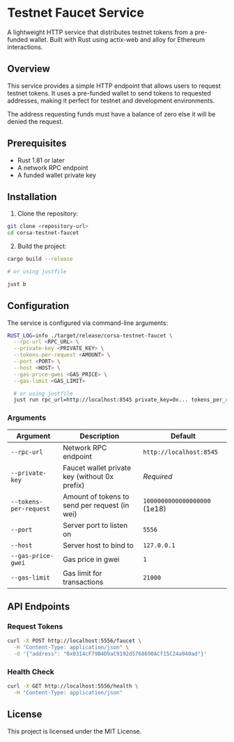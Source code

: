 # Testnet Faucet Service

A lightweight HTTP service that distributes testnet tokens from a pre-funded wallet. Built with Rust using actix-web and alloy for Ethereum interactions.

## Overview

This service provides a simple HTTP endpoint that allows users to request testnet tokens. It uses a pre-funded wallet to send tokens to requested addresses, making it perfect for testnet and development environments.

The address requesting funds must have a balance of zero else it will be denied the request.

## Prerequisites

- Rust 1.81 or later
- A network RPC endpoint
- A funded wallet private key

## Installation

1. Clone the repository:
```bash
git clone <repository-url>
cd corsa-testnet-faucet
```

2. Build the project:
```bash
cargo build --release

# or using justfile

just b
```

## Configuration
The service is configured via command-line arguments:
```bash
RUST_LOG=info ./target/release/corsa-testnet-faucet \
  --rpc-url <RPC_URL> \
  --private-key <PRIVATE_KEY> \
  --tokens-per-request <AMOUNT> \
  --port <PORT> \
  --host <HOST> \
  --gas-price-gwei <GAS_PRICE> \
  --gas-limit <GAS_LIMIT>

  # or using justfile
  just run rpc_url=http://localhost:8545 private_key=0x... tokens_per_request=1000000000000000000 port=5556 host=127.0.0.1 gas_price_gwei=1 gas_limit=21000
```
### Arguments
| Argument | Description | Default |
| --- | --- | --- |
| `--rpc-url` | Network RPC endpoint | `http://localhost:8545` |
| `--private-key` | Faucet wallet private key (without 0x prefix) | *Required* |
| `--tokens-per-request` | Amount of tokens to send per request (in wei) | `1000000000000000000` (1e18) |
| `--port` | Server port to listen on | `5556` |
| `--host` | Server host to bind to | `127.0.0.1` |
| `--gas-price-gwei` | Gas price in gwei | `1` |
| `--gas-limit` | Gas limit for transactions | `21000` |

## API Endpoints
### Request Tokens
```bash
curl -X POST http://localhost:5556/faucet \
  -H "Content-Type: application/json" \
  -d '{"address": "0x0314cF79B4D9aC9192d5768690ACf15C24a940ad"}'
```

### Health Check
```bash
curl -X GET http://localhost:5556/health \
  -H "Content-Type: application/json"
```

## License
This project is licensed under the MIT License.


